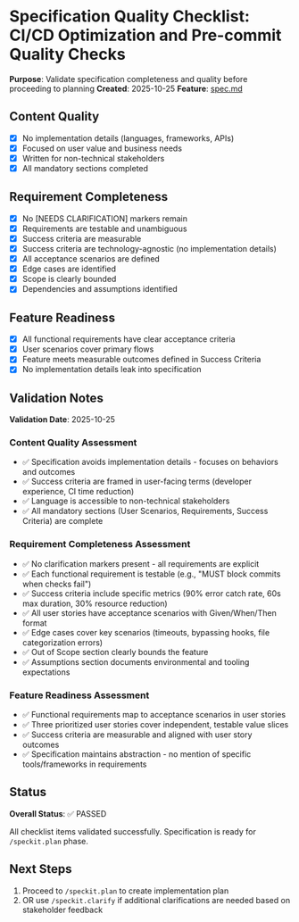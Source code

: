 # Specification Quality Checklist: CI/CD Optimization and Pre-commit Quality Checks

**Purpose**: Validate specification completeness and quality before proceeding to planning
**Created**: 2025-10-25
**Feature**: [spec.md](../spec.md)

## Content Quality

- [x] No implementation details (languages, frameworks, APIs)
- [x] Focused on user value and business needs
- [x] Written for non-technical stakeholders
- [x] All mandatory sections completed

## Requirement Completeness

- [x] No [NEEDS CLARIFICATION] markers remain
- [x] Requirements are testable and unambiguous
- [x] Success criteria are measurable
- [x] Success criteria are technology-agnostic (no implementation details)
- [x] All acceptance scenarios are defined
- [x] Edge cases are identified
- [x] Scope is clearly bounded
- [x] Dependencies and assumptions identified

## Feature Readiness

- [x] All functional requirements have clear acceptance criteria
- [x] User scenarios cover primary flows
- [x] Feature meets measurable outcomes defined in Success Criteria
- [x] No implementation details leak into specification

## Validation Notes

**Validation Date**: 2025-10-25

### Content Quality Assessment

- ✅ Specification avoids implementation details - focuses on behaviors and outcomes
- ✅ Success criteria are framed in user-facing terms (developer experience, CI time reduction)
- ✅ Language is accessible to non-technical stakeholders
- ✅ All mandatory sections (User Scenarios, Requirements, Success Criteria) are complete

### Requirement Completeness Assessment

- ✅ No clarification markers present - all requirements are explicit
- ✅ Each functional requirement is testable (e.g., "MUST block commits when checks fail")
- ✅ Success criteria include specific metrics (90% error catch rate, 60s max duration, 30% resource reduction)
- ✅ All user stories have acceptance scenarios with Given/When/Then format
- ✅ Edge cases cover key scenarios (timeouts, bypassing hooks, file categorization errors)
- ✅ Out of Scope section clearly bounds the feature
- ✅ Assumptions section documents environmental and tooling expectations

### Feature Readiness Assessment

- ✅ Functional requirements map to acceptance scenarios in user stories
- ✅ Three prioritized user stories cover independent, testable value slices
- ✅ Success criteria are measurable and aligned with user story outcomes
- ✅ Specification maintains abstraction - no mention of specific tools/frameworks in requirements

## Status

**Overall Status**: ✅ PASSED

All checklist items validated successfully. Specification is ready for `/speckit.plan` phase.

## Next Steps

1. Proceed to `/speckit.plan` to create implementation plan
2. OR use `/speckit.clarify` if additional clarifications are needed based on stakeholder feedback
